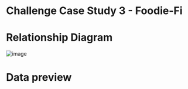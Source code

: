 # Challenge Case Study 3 - Foodie-Fi

# **Relationship Diagram**
![image](https://github.com/user-attachments/assets/5e092dcc-8f2f-472e-bd79-df69fac8411a)

# **Data preview**
